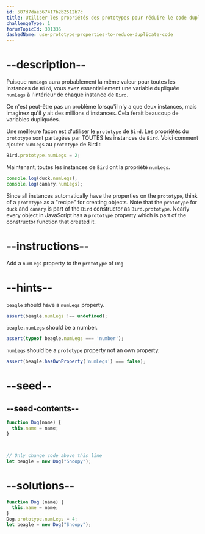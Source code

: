 ```yaml
---
id: 587d7dae367417b2b2512b7c
title: Utiliser les propriétés des prototypes pour réduire le code dupliqué
challengeType: 1
forumTopicId: 301336
dashedName: use-prototype-properties-to-reduce-duplicate-code
---
```


# --description--

Puisque `numLegs` aura probablement la même valeur pour toutes les instances de `Bird`, vous avez essentiellement une variable dupliquée `numLegs` à l'intérieur de chaque instance de `Bird`.

Ce n'est peut-être pas un problème lorsqu'il n'y a que deux instances, mais imaginez qu'il y ait des millions d'instances. Cela ferait beaucoup de variables dupliquées.

Une meilleure façon est d'utiliser le `prototype` de `Bird`. Les propriétés du `prototype` sont partagées par TOUTES les instances de `Bird`. Voici comment ajouter `numLegs` au `prototype` de Bird :

```js
Bird.prototype.numLegs = 2;
```

Maintenant, toutes les instances de `Bird` ont la propriété `numLegs`.

```js
console.log(duck.numLegs);
console.log(canary.numLegs);
```

Since all instances automatically have the properties on the `prototype`, think of a `prototype` as a "recipe" for creating objects. Note that the `prototype` for `duck` and `canary` is part of the `Bird` constructor as `Bird.prototype`. Nearly every object in JavaScript has a `prototype` property which is part of the constructor function that created it.

# --instructions--

Add a `numLegs` property to the `prototype` of `Dog`

# --hints--

`beagle` should have a `numLegs` property.

```js
assert(beagle.numLegs !== undefined);
```

`beagle.numLegs` should be a number.

```js
assert(typeof beagle.numLegs === 'number');
```

`numLegs` should be a `prototype` property not an own property.

```js
assert(beagle.hasOwnProperty('numLegs') === false);
```

# --seed--

## --seed-contents--

```js
function Dog(name) {
  this.name = name;
}



// Only change code above this line
let beagle = new Dog("Snoopy");
```

# --solutions--

```js
function Dog (name) {
  this.name = name;
}
Dog.prototype.numLegs = 4;
let beagle = new Dog("Snoopy");
```

